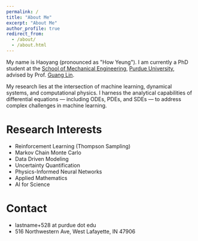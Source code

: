 ```yaml
---
permalink: /
title: "About Me"
excerpt: "About Me"
author_profile: true
redirect_from:
  - /about/
  - /about.html
---
```


My name is Haoyang (pronounced as "How Yeung"). I am currently a PhD student at the [School of Mechanical Engineering](https://engineering.purdue.edu/ME), [Purdue University](https://www.purdue.edu/), advised by Prof. [Guang Lin](https://www.math.purdue.edu/~lin491/).

My research lies at the intersection of machine learning, dynamical systems, and computational physics. I harness the analytical capabilities of differential equations — including ODEs, PDEs, and SDEs — to address complex challenges in machine learning.

Research Interests
======
* Reinforcement Learning (Thompson Sampling)
* Markov Chain Monte Carlo
* Data Driven Modeling
* Uncertainty Quantification
* Physics-Informed Neural Networks
* Applied Mathematics
* AI for Science

Contact
======
* lastname+528 at purdue dot edu
* 516 Northwestern Ave, West Lafayette, IN 47906
